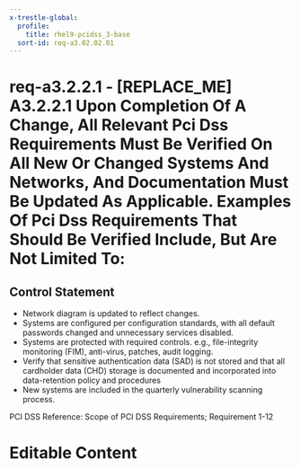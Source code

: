 ```yaml
---
x-trestle-global:
  profile:
    title: rhel9-pcidss_3-base
  sort-id: req-a3.02.02.01
---
```


# req-a3.2.2.1 - \[REPLACE_ME\] A3.2.2.1 Upon Completion Of A Change, All Relevant Pci Dss Requirements Must Be Verified On All New Or Changed Systems And Networks, And Documentation Must Be Updated As Applicable. Examples Of Pci Dss Requirements That Should Be Verified Include, But Are Not Limited To:

## Control Statement

* Network diagram is updated to reflect changes.
* Systems are configured per configuration standards, with all default
  passwords changed and unnecessary services disabled.
* Systems are protected with required controls.
  e.g., file-integrity monitoring (FIM), anti-virus, patches, audit logging.
* Verify that sensitive authentication data (SAD) is not stored
  and that all cardholder data (CHD) storage is documented and incorporated into
  data-retention policy and procedures
* New systems are included in the quarterly vulnerability scanning process.

PCI DSS Reference: Scope of PCI DSS Requirements; Requirement 1-12

# Editable Content

<!-- Make additions and edits below -->
<!-- The above represents the contents of the control as received by the profile, prior to additions. -->
<!-- If the profile makes additions to the control, they will appear below. -->
<!-- The above markdown may not be edited but you may edit the content below, and/or introduce new additions to be made by the profile. -->
<!-- If there is a yaml header at the top, parameter values may be edited. Use --set-parameters to incorporate the changes during assembly. -->
<!-- The content here will then replace what is in the profile for this control, after running profile-assemble. -->
<!-- The current profile has no added parts for this control, but you may add new ones here. -->
<!-- Each addition must have a heading either of the form ## Control my_addition_name -->
<!-- or ## Part a. (where the a. refers to one of the control statement labels.) -->
<!-- "## Control" parts are new parts added after the statement part. -->
<!-- "## Part" parts are new parts added into the top-level statement part with that label. -->
<!-- Subparts may be added with nested hash levels of the form ### My Subpart Name -->
<!-- underneath the parent ## Control or ## Part being added -->
<!-- See https://oscal-compass.github.io/compliance-trestle/tutorials/ssp_profile_catalog_authoring/ssp_profile_catalog_authoring for guidance. -->
